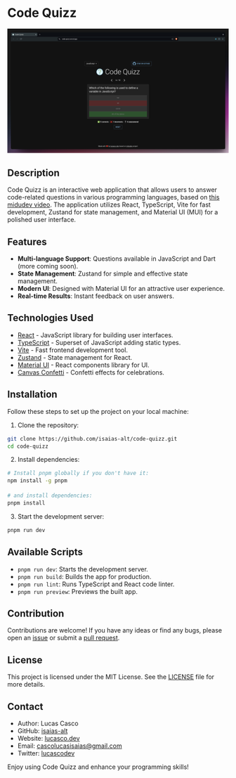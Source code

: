 # Code Quizz

![Code Quizz](public/codequizz.png)

## Description

Code Quizz is an interactive web application that allows users to answer code-related questions in various programming languages, based on [this midudev video](https://www.youtube.com/watch?v=p2wF2wRjcN0). The application utilizes React, TypeScript, Vite for fast development, Zustand for state management, and Material UI (MUI) for a polished user interface.

## Features

- **Multi-language Support**: Questions available in JavaScript and Dart (more coming soon).
- **State Management**: Zustand for simple and effective state management.
- **Modern UI**: Designed with Material UI for an attractive user experience.
- **Real-time Results**: Instant feedback on user answers.

## Technologies Used

- [React](https://reactjs.org/) - JavaScript library for building user interfaces.
- [TypeScript](https://www.typescriptlang.org/) - Superset of JavaScript adding static types.
- [Vite](https://vitejs.dev/) - Fast frontend development tool.
- [Zustand](https://zustand-demo.pmnd.rs/) - State management for React.
- [Material UI](https://mui.com/) - React components library for UI.
- [Canvas Confetti](https://www.kirilv.com/canvas-confetti/) - Confetti effects for celebrations.

## Installation

Follow these steps to set up the project on your local machine:

1. Clone the repository:

  ```bash
  git clone https://github.com/isaias-alt/code-quizz.git
  cd code-quizz
  ```

2. Install dependencies:

  ```bash
  # Install pnpm globally if you don't have it:
  npm install -g pnpm

  # and install dependencies:
  pnpm install
  ```

3. Start the development server:

  ```bash
  pnpm run dev
  ```

## Available Scripts

- `pnpm run dev`: Starts the development server.
- `pnpm run build`: Builds the app for production.
- `pnpm run lint`: Runs TypeScript and React code linter.
- `pnpm run preview`: Previews the built app.

## Contribution

Contributions are welcome! If you have any ideas or find any bugs, please open an [issue](https://github.com/isaias-alt/code-quizz/issues) or submit a [pull request](https://github.com/isaias-alt/code-quizz/pulls).

## License

This project is licensed under the MIT License. See the [LICENSE](./LICENSE) file for more details.

## Contact

- Author: Lucas Casco
- GitHub: [isaias-alt](https://github.com/isaias-alt/)
- Website: [lucasco.dev](https://lucasco.dev)
- Email: [cascolucasisaias@gmail.com](mailto:cascolucasisaias@gmail.com)
- Twitter: [lucascodev](https://twitter.com/lucascodev)

Enjoy using Code Quizz and enhance your programming skills!